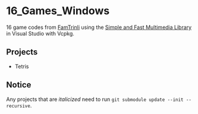 # 16_Games_Windows

16 game codes from [FamTrinli](https://www.youtube.com/channel/UCC7qpnId5RIQruKDJOt2exw)
using the [Simple and Fast Multimedia Library](https://www.sfml-dev.org/index.php)
in Visual Studio with Vcpkg.

## Projects

- Tetris

## Notice

Any projects that are _italicized_ need to run
`git submodule update --init --recursive`.
